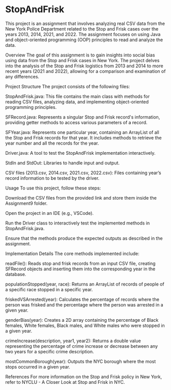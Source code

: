 # StopAndFrisk
This project is an assignment that involves analyzing real CSV data from the New York Police Department related to the Stop and Frisk cases over the years 2013, 2014, 2021, and 2022. The assignment focuses on using Java and object-oriented programming (OOP) principles to read and analyze the data.

Overview
The goal of this assignment is to gain insights into social bias using data from the Stop and Frisk cases in New York. The project delves into the analysis of the Stop and Frisk logistics from 2013 and 2014 to more recent years (2021 and 2022), allowing for a comparison and examination of any differences.

Project Structure
The project consists of the following files:

StopAndFrisk.java: This file contains the main class with methods for reading CSV files, analyzing data, and implementing object-oriented programming principles.

SFRecord.java: Represents a singular Stop and Frisk record's information, providing getter methods to access various parameters of a record.

SFYear.java: Represents one particular year, containing an ArrayList of all the Stop and Frisk records for that year. It includes methods to retrieve the year number and all the records for the year.

Driver.java: A tool to test the StopAndFrisk implementation interactively.

StdIn and StdOut: Libraries to handle input and output.

CSV files (2013.csv, 2014.csv, 2021.csv, 2022.csv): Files containing year’s record information to be tested by the driver.

Usage
To use this project, follow these steps:

Download the CSV files from the provided link and store them inside the Assignment9 folder.

Open the project in an IDE (e.g., VSCode).

Run the Driver class to interactively test the implemented methods in StopAndFrisk.java.

Ensure that the methods produce the expected outputs as described in the assignment.

Implementation Details
The core methods implemented include:

readFile(): Reads stop and frisk records from an input CSV file, creating SFRecord objects and inserting them into the corresponding year in the database.

populationStopped(year, race): Returns an ArrayList of records of people of a specific race stopped in a specific year.

friskedVSArrested(year): Calculates the percentage of records where the person was frisked and the percentage where the person was arrested in a given year.

genderBias(year): Creates a 2D array containing the percentage of Black females, White females, Black males, and White males who were stopped in a given year.

crimeIncrease(description, year1, year2): Returns a double value representing the percentage of crime increase or decrease between any two years for a specific crime description.

mostCommonBorough(year): Outputs the NYC borough where the most stops occurred in a given year.

References
For more information on the Stop and Frisk policy in New York, refer to NYCLU - A Closer Look at Stop and Frisk in NYC.

